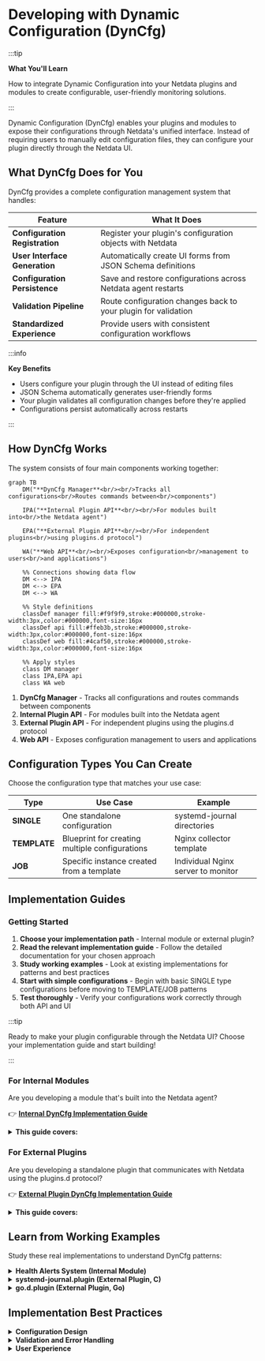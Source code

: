 # Developing with Dynamic Configuration (DynCfg)

:::tip

**What You'll Learn**

How to integrate Dynamic Configuration into your Netdata plugins and modules to create configurable, user-friendly monitoring solutions.

:::

Dynamic Configuration (DynCfg) enables your plugins and modules to expose their configurations through Netdata's unified interface. Instead of requiring users to manually edit configuration files, they can configure your plugin directly through the Netdata UI.

## What DynCfg Does for You

DynCfg provides a complete configuration management system that handles:

| Feature | What It Does |
|---------|--------------|
| **Configuration Registration** | Register your plugin's configuration objects with Netdata |
| **User Interface Generation** | Automatically create UI forms from JSON Schema definitions |
| **Configuration Persistence** | Save and restore configurations across Netdata agent restarts |
| **Validation Pipeline** | Route configuration changes back to your plugin for validation |
| **Standardized Experience** | Provide users with consistent configuration workflows |

:::info

**Key Benefits**

- Users configure your plugin through the UI instead of editing files
- JSON Schema automatically generates user-friendly forms
- Your plugin validates all configuration changes before they're applied
- Configurations persist automatically across restarts

:::

## How DynCfg Works

The system consists of four main components working together:

```mermaid
graph TB
    DM("**DynCfg Manager**<br/><br/>Tracks all configurations<br/>Routes commands between<br/>components")
    
    IPA("**Internal Plugin API**<br/><br/>For modules built into<br/>the Netdata agent")
    
    EPA("**External Plugin API**<br/><br/>For independent plugins<br/>using plugins.d protocol")
    
    WA("**Web API**<br/><br/>Exposes configuration<br/>management to users<br/>and applications")
    
    %% Connections showing data flow
    DM <--> IPA
    DM <--> EPA
    DM <--> WA
    
    %% Style definitions
    classDef manager fill:#f9f9f9,stroke:#000000,stroke-width:3px,color:#000000,font-size:16px
    classDef api fill:#ffeb3b,stroke:#000000,stroke-width:3px,color:#000000,font-size:16px
    classDef web fill:#4caf50,stroke:#000000,stroke-width:3px,color:#000000,font-size:16px
    
    %% Apply styles
    class DM manager
    class IPA,EPA api
    class WA web
```

1. **DynCfg Manager** - Tracks all configurations and routes commands between components
2. **Internal Plugin API** - For modules built into the Netdata agent
3. **External Plugin API** - For independent plugins using the plugins.d protocol  
4. **Web API** - Exposes configuration management to users and applications

## Configuration Types You Can Create

Choose the configuration type that matches your use case:

| Type | Use Case | Example |
|------|----------|---------|
| **SINGLE** | One standalone configuration | systemd-journal directories |
| **TEMPLATE** | Blueprint for creating multiple configurations | Nginx collector template |
| **JOB** | Specific instance created from a template | Individual Nginx server to monitor |

## Implementation Guides

### Getting Started

1. **Choose your implementation path** - Internal module or external plugin?
2. **Read the relevant implementation guide** - Follow the detailed documentation for your chosen approach
3. **Study working examples** - Look at existing implementations for patterns and best practices
4. **Start with simple configurations** - Begin with basic SINGLE type configurations before moving to TEMPLATE/JOB patterns
5. **Test thoroughly** - Verify your configurations work correctly through both API and UI

:::tip

Ready to make your plugin configurable through the Netdata UI? Choose your implementation guide and start building!

:::

### For Internal Modules

Are you developing a module that's built into the Netdata agent?

👉 **[Internal DynCfg Implementation Guide](/src/daemon/dyncfg/README.md)**

<details>
<summary><strong>This guide covers:</strong></summary><br/>

- Low-level and high-level APIs for internal modules
- Configuration ID structure and naming conventions
- Response codes and status handling
- Action behavior for different configuration types
- JSON Schema implementation details
- API access patterns and endpoints
- Implementation best practices

<br/>
</details>

### For External Plugins  

Are you developing a standalone plugin that communicates with Netdata using the plugins.d protocol?

👉 **[External Plugin DynCfg Implementation Guide](/src/plugins.d/DYNCFG.md)**

<details>
<summary><strong>This guide covers:</strong></summary><br/>

- Plugin protocol commands and response formats
- Configuration registration process
- Handling incoming configuration commands
- Responding to status changes and validation requests
- Schema definition and management
- Complete working examples with code

<br/>
</details>

## Learn from Working Examples

Study these real implementations to understand DynCfg patterns:

<details>
<summary><strong>Health Alerts System (Internal Module)</strong></summary><br/>

The health module manages alert definitions through DynCfg:

- **File**: `src/health/health_dyncfg.c`
- **Pattern**: Uses high-level internal API
- **Type**: TEMPLATE and JOB configurations for alert definitions

<br/>
</details>

<details>
<summary><strong>systemd-journal.plugin (External Plugin, C)</strong></summary><br/>

External C plugin that manages journal directory configurations:

- **File**: `src/collectors/systemd-journal.plugin/systemd-journal-dyncfg.c`  
- **Pattern**: SINGLE configuration type
- **Use Case**: Managing journal directory paths

<br/>
</details>

<details>
<summary><strong>go.d.plugin (External Plugin, Go)</strong></summary><br/>

Go-based plugin managing multiple data collector configurations:

- **Pattern**: TEMPLATE and JOB configurations
- **Feature**: Dynamically generates JSON Schema from Go struct tags
- **Scale**: Manages dozens of different collector types

<br/>
</details>

## Implementation Best Practices

<details>
<summary><strong>Configuration Design</strong></summary><br/>

- **Use clear ID structure** - Follow the `component:category:name` pattern consistently
- **Choose logical paths** - The path parameter affects how configurations appear in the UI
- **Design intuitive schemas** - Include helpful descriptions and examples in your JSON Schema

<br/>
</details>

<details>
<summary><strong>Validation and Error Handling</strong></summary><br/>

- **Validate thoroughly** - Always validate configuration changes before accepting them
- **Provide helpful errors** - Give users clear explanations when configurations are rejected
- **Return appropriate codes** - Use correct HTTP status codes for different situations

<br/>
</details>

<details>
<summary><strong>User Experience</strong></summary><br/>

- **Respect type-action relationships** - Different actions behave differently for each configuration type
- **Test your UI** - Verify that your JSON Schema generates usable forms
- **Document your options** - Help users understand what each configuration option does

<br/>
</details>

